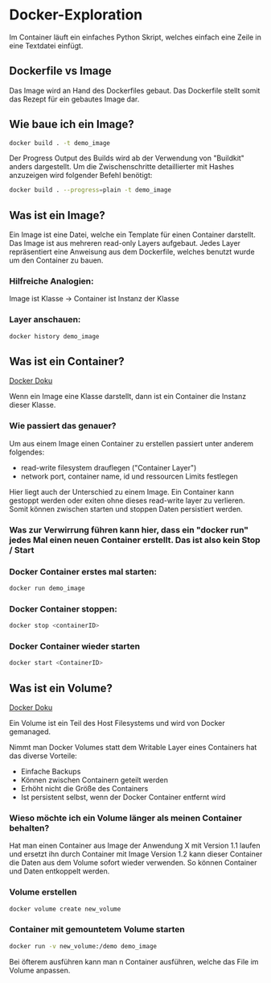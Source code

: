 # Docker-Exploration

Im Container läuft ein einfaches Python Skript, welches einfach eine Zeile in eine Textdatei einfügt.

## Dockerfile vs Image

Das Image wird an Hand des Dockerfiles gebaut. Das Dockerfile stellt somit das Rezept für ein gebautes Image dar. 

## Wie baue ich ein Image? 

```sh
docker build . -t demo_image
```

Der Progress Output des Builds wird ab der Verwendung von "Buildkit" anders dargestellt. 
Um die Zwischenschritte detaillierter mit Hashes anzuzeigen wird folgender Befehl benötigt:

```sh
docker build . --progress=plain -t demo_image
```

## Was ist ein Image? 
Ein Image ist eine Datei, welche ein Template für einen Container darstellt.
Das Image ist aus mehreren read-only Layers aufgebaut. Jedes Layer repräsentiert eine Anweisung aus dem Dockerfile, welches 
benutzt wurde um den Container zu bauen.

### Hilfreiche Analogien: 

Image ist Klasse -> Container ist Instanz der Klasse


### Layer anschauen: 

```sh
docker history demo_image
```

## Was ist ein Container? 

[Docker Doku](https://docs.docker.com/storage/storagedriver/#container-size-on-disk)

Wenn ein Image eine Klasse darstellt, dann ist ein Container die Instanz dieser Klasse.

### Wie passiert das genauer?

Um aus einem Image einen Container zu erstellen passiert unter anderem folgendes:

* read-write filesystem drauflegen ("Container Layer")
* network port, container name, id und ressourcen Limits festlegen

Hier liegt auch der Unterschied zu einem Image. Ein Container kann gestoppt werden oder exiten ohne dieses
read-write layer zu verlieren. Somit können zwischen starten und stoppen Daten persistiert werden. 

### Was zur Verwirrung führen kann hier, dass ein "docker run" jedes Mal einen neuen Container erstellt. Das ist also kein Stop / Start

### Docker Container erstes mal starten:
```sh
docker run demo_image

```

### Docker Container stoppen: 

```sh
docker stop <containerID>
```

### Docker Container wieder starten

```sh
docker start <ContainerID>
```

## Was ist ein Volume? 

[Docker Doku](https://docs.docker.com/storage/volumes/)

Ein Volume ist ein Teil des Host Filesystems und wird von Docker gemanaged.

Nimmt man Docker Volumes statt dem Writable Layer eines Containers hat das diverse Vorteile:

* Einfache Backups
* Können zwischen Containern geteilt werden
* Erhöht nicht die Größe des Containers
* Ist persistent selbst, wenn der Docker Container entfernt wird

### Wieso möchte ich ein Volume länger als meinen Container behalten?

Hat man einen Container aus Image der Anwendung X mit Version 1.1 laufen und ersetzt ihn durch Container mit Image Version 1.2
kann dieser Container die Daten aus dem Volume sofort wieder verwenden. So können Container und Daten entkoppelt werden.

### Volume erstellen 

```sh
docker volume create new_volume
```

### Container mit gemountetem Volume starten

```sh
docker run -v new_volume:/demo demo_image
```

Bei öfterem ausführen kann man n Container ausführen, welche das File im Volume anpassen.

